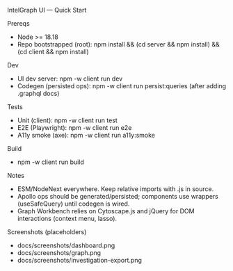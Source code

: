 IntelGraph UI — Quick Start

Prereqs

- Node >= 18.18
- Repo bootstrapped (root): npm install && (cd server && npm install) && (cd client && npm install)

Dev

- UI dev server: npm -w client run dev
- Codegen (persisted ops): npm -w client run persist:queries (after adding .graphql docs)

Tests

- Unit (client): npm -w client run test
- E2E (Playwright): npm -w client run e2e
- A11y smoke (axe): npm -w client run a11y:smoke

Build

- npm -w client run build

Notes

- ESM/NodeNext everywhere. Keep relative imports with .js in source.
- Apollo ops should be generated/persisted; components use wrappers (useSafeQuery) until codegen is wired.
- Graph Workbench relies on Cytoscape.js and jQuery for DOM interactions (context menu, lasso).

Screenshots (placeholders)

- docs/screenshots/dashboard.png
- docs/screenshots/graph.png
- docs/screenshots/investigation-export.png
